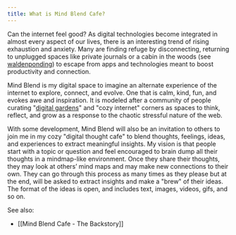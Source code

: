 ```yaml
---
title: What is Mind Blend Cafe?
---
```



Can the internet feel good? As digital technologies become integrated in almost every aspect of our lives, there is an interesting trend of rising exhaustion and anxiety. Many are finding refuge by disconnecting, returning to unplugged spaces like private journals or a cabin in the woods (see [waldenponding](https://www.econtalk.org/venkatesh-rao-on-waldenponding/)) to escape from apps and technologies meant to boost productivity and connection.

Mind Blend is my digital space to imagine an alternate experience of the internet to explore, connect, and evolve. One that is calm, kind, fun, and evokes awe and inspiration. It is modeled after a community of people curating "[digital gardens](https://maggieappleton.com/garden-history)" and "cozy internet" corners as spaces to think, reflect, and grow as a response to the chaotic stressful nature of the web. 

With some development, Mind Blend will also be an invitation to others to join me in my cozy "digital thought cafe" to blend thoughts, feelings, ideas, and experiences to extract meaningful insights. My vision is that people start with a topic or question and feel encouraged to brain dump all their thoughts in a mindmap-like environment. Once they share their thoughts, they may look at others’ mind maps and may make new connections to their own. They can go through this process as many times as they please but at the end, will be asked to extract insights and make a "brew" of their ideas. The format of the ideas is open, and includes text, images, videos, gifs, and so on.


See also: 
- [[Mind Blend Cafe - The Backstory]]
